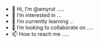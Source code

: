 - 👋 Hi, I’m @amyrut .....
- 👀 I’m interested in ...
- 🌱 I’m currently learning ..
- 💞️ I’m looking to collaborate on ....
- 📫 How to reach me .....

<!---
amyrut/amyrut is a ✨ special ✨ repository because its `README.md` (this file) appears on your GitHub profile.
You can click the Preview link to take a look at your changes.
--->
